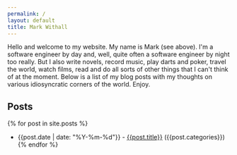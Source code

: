 ```yaml
---
permalink: /
layout: default
title: Mark Withall
---
```


Hello and welcome to my website.  My name is Mark (see above).  I'm a software engineer by day and, well, quite often a software engineer by night too really.  But I also write novels, record music, play darts and poker, travel the world, watch films, read and do all sorts of other things that I can't think of at the moment.  Below is a list of my blog posts with my thoughts on various idiosyncratic corners of the world.  Enjoy.

Posts
--

{% for post in site.posts %}
* {{post.date | date: "%Y-%m-%d"}} - [{{post.title}}]({{post.url}}) ({{post.categories}})
{% endfor %}

